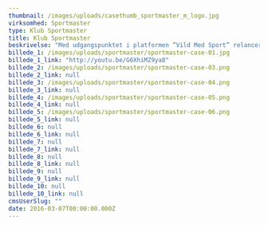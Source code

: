 ```yaml
---
thumbnail: /images/uploads/casethumb_sportmaster_m_logo.jpg
virksomhed: Sportmaster
type: Klub Sportmaster
title: Klub Sportmaster
beskrivelse: "Med udgangspunktet i platformen ”Vild Med Sport” relancerede vi SPORTMASTERs kundeklub med nye relevante fordele, som blev aktiveret og visualiseret gennem forskellige sportsdiscipliner. Gennem individualiserede nyhedsbreve, POS-materialer i butik, involverende aktiviteter på facebook og Instagram samt husstandsomdelte kataloger kom sportspassionen til at leve på samtlige platforme. Og resultatet var vildt. Relanceringen af klubben har betydet, at rekrutteringen af nye medlemmer er steget med 72 % sammenlignet med samme periode sidste år. Samtidig er loyaliteten og omsætningen steget stærkt."
billede_1: /images/uploads/sportmaster/sportmaster-case-01.jpg
billede_1_link: "http://youtu.be/G6XhiMZ9ya8"
billede_2: /images/uploads/sportmaster/sportmaster-case-03.png
billede_2_link: null
billede_3: /images/uploads/sportmaster/sportmaster-case-04.png
billede_3_link: null
billede_4: /images/uploads/sportmaster/sportmaster-case-05.png
billede_4_link: null
billede_5: /images/uploads/sportmaster/sportmaster-case-06.png
billede_5_link: null
billede_6: null
billede_6_link: null
billede_7: null
billede_7_link: null
billede_8: null
billede_8_link: null
billede_9: null
billede_9_link: null
billede_10: null
billede_10_link: null
cmsUserSlug: ""
date: 2016-03-07T00:00:00.000Z
---
```


